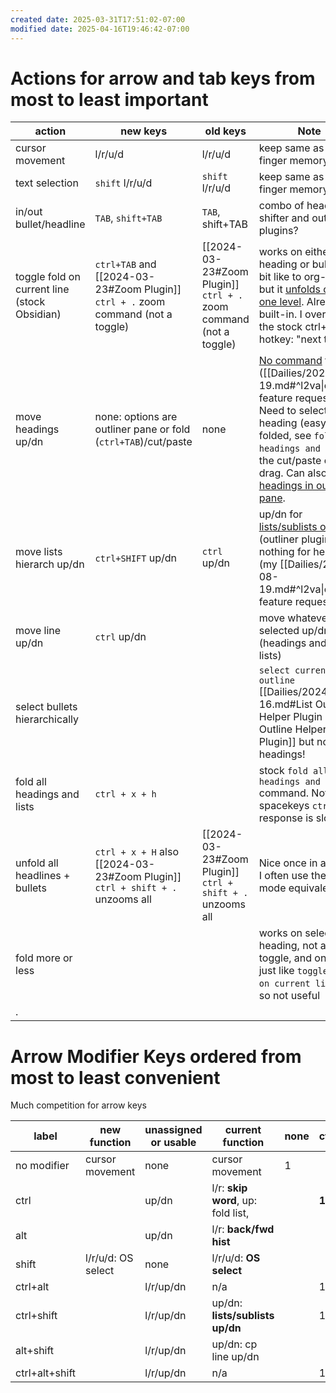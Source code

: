 ```yaml
---
created date: 2025-03-31T17:51:02-07:00
modified date: 2025-04-16T19:46:42-07:00
---
```


# Actions for arrow and tab keys from most to least important

| action                                       | new keys                                                                         | old keys                                                          | Note                                                                                                                                                                                                                                          |
| -------------------------------------------- | -------------------------------------------------------------------------------- | ----------------------------------------------------------------- | --------------------------------------------------------------------------------------------------------------------------------------------------------------------------------------------------------------------------------------------- |
| cursor movement                              | l/r/u/d                                                                          | l/r/u/d                                                           | keep same as OS for finger memory                                                                                                                                                                                                             |
| text selection                               | `shift` l/r/u/d                                                                  | `shift` l/r/u/d                                                   | keep same as OS for finger memory                                                                                                                                                                                                             |
| in/out bullet/headline                       | `TAB`, `shift+TAB`                                                               | `TAB`, shift+TAB                                                  | combo of heading shifter and outline plugins?                                                                                                                                                                                                 |
| toggle fold on current line (stock Obsidian) | `ctrl+TAB` and [[2024-03-23#Zoom Plugin]] `ctrl + .` zoom command (not a toggle) | [[2024-03-23#Zoom Plugin]] `ctrl + .` zoom command (not a toggle) | works on either heading or bullet, a bit like to org-mode, but it <u>unfolds only one level</u>. Already built-in. I overrode the stock ctrl+tab hotkey: "next tab"                                                                           |
| move headings up/dn                          | none: options are outliner pane or fold (`ctrl+TAB`)/cut/paste                   | none                                                              | <u>No command</u> for this ([[Dailies/2023-08-19.md#^l2va\|outliner feature request]]).  Need to select heading (easy when folded, see `fold all headings and lists`), the cut/paste or drag.  Can also <u>drag headings in outline pane</u>. |
| move lists hierarch up/dn                    | `ctrl+SHIFT` up/dn                                                               | `ctrl` up/dn                                                      | up/dn for <u>lists/sublists only</u> (outliner plugin), nothing for headers (my [[Dailies/2023-08-19.md#^l2va\|outliner feature request]])                                                                                                    |
| move line up/dn                              | `ctrl` up/dn                                                                     |                                                                   | move whatever is selected up/dn (headings and/or lists)                                                                                                                                                                                       |
| select bullets hierarchically                |                                                                                  |                                                                   | `select current list outline` [[Dailies/2024-06-16.md#List Outline Helper Plugin \|List Outline Helper Plugin]] but not headings!                                                                                                             |
| fold all headings and lists                  | `ctrl + x + h`                                                                   |                                                                   | stock `fold all headings and lists` command. Note that spacekeys `ctrl + x` response is slow.                                                                                                                                                 |
| unfold all headlines + bullets               | `ctrl + x + H` also [[2024-03-23#Zoom Plugin]] `ctrl + shift + .` unzooms all    | [[2024-03-23#Zoom Plugin]] `ctrl + shift + .` unzooms all         | Nice once in a while.  I often use the org-mode equivalent.                                                                                                                                                                                   |
| fold more or less                            |                                                                                  |                                                                   | works on selected heading, not a toggle, and one level, just like `toggle fold on current line`that , so not useful                                                                                                                           |
| .                                            |                                                                                  |                                                                   |                                                                                                                                                                                                                                               |
# Arrow Modifier Keys ordered from most to least convenient
Much competition for arrow keys

| label          | new function       | unassigned or usable | current function                   | none | ctrl  | alt   | shift |
| -------------- | ------------------ | -------------------- | ---------------------------------- | ---- | ----- | ----- | ----- |
| no modifier    | cursor movement    | none                 | cursor movement                    | 1    |       |       |       |
| ctrl           |                    | up/dn                | l/r: **skip word**, up: fold list, |      | **1** |       |       |
| alt            |                    | up/dn                | l/r: **back/fwd hist**             |      |       | **1** |       |
| shift          | l/r/u/d: OS select | none                 | l/r/u/d: **OS select**             |      |       |       | **1** |
| ctrl+alt       |                    | l/r/up/dn            | n/a                                |      | 1     | 1     |       |
| ctrl+shift     |                    | l/r/up/dn            | up/dn: **lists/sublists up/dn**    |      | 1     |       | 1     |
| alt+shift      |                    | l/r/up/dn            | up/dn: cp line up/dn               |      |       | 1     | 1     |
| ctrl+alt+shift |                    | l/r/up/dn            | n/a                                |      | 1     | 1     | 1     |

